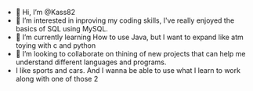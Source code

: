 - 👋 Hi, I’m @Kass82
- 👀 I’m interested in inproving my coding skills, I've really enjoyed the basics of SQL using MySQL. 
- 🌱 I’m currently learning How to use Java, but I want to expand like atm toying with c and python
- 💞️ I’m looking to collaborate on thining of new projects that can help me understand different languages and programs.
- I like sports and cars. And I wanna be able to use what I learn to work along with one of those 2

<!---
- 📫 How to reach me ...
Kass82/Kass82 is a ✨ special ✨ repository because its `README.md` (this file) appears on your GitHub profile.
You can click the Preview link to take a look at your changes.
--->
